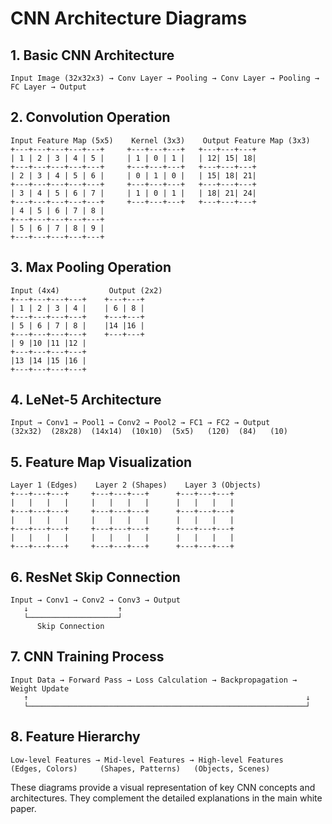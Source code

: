# CNN Architecture Diagrams

## 1. Basic CNN Architecture

```
Input Image (32x32x3) → Conv Layer → Pooling → Conv Layer → Pooling → FC Layer → Output
```

## 2. Convolution Operation

```
Input Feature Map (5x5)    Kernel (3x3)    Output Feature Map (3x3)
+---+---+---+---+---+     +---+---+---+   +---+---+---+
| 1 | 2 | 3 | 4 | 5 |     | 1 | 0 | 1 |   | 12| 15| 18|
+---+---+---+---+---+     +---+---+---+   +---+---+---+
| 2 | 3 | 4 | 5 | 6 |     | 0 | 1 | 0 |   | 15| 18| 21|
+---+---+---+---+---+     +---+---+---+   +---+---+---+
| 3 | 4 | 5 | 6 | 7 |     | 1 | 0 | 1 |   | 18| 21| 24|
+---+---+---+---+---+     +---+---+---+   +---+---+---+
| 4 | 5 | 6 | 7 | 8 |
+---+---+---+---+---+
| 5 | 6 | 7 | 8 | 9 |
+---+---+---+---+---+
```

## 3. Max Pooling Operation

```
Input (4x4)           Output (2x2)
+---+---+---+---+    +---+---+
| 1 | 2 | 3 | 4 |    | 6 | 8 |
+---+---+---+---+    +---+---+
| 5 | 6 | 7 | 8 |    |14 |16 |
+---+---+---+---+    +---+---+
| 9 |10 |11 |12 |
+---+---+---+---+
|13 |14 |15 |16 |
+---+---+---+---+
```

## 4. LeNet-5 Architecture

```
Input → Conv1 → Pool1 → Conv2 → Pool2 → FC1 → FC2 → Output
(32x32)  (28x28)  (14x14)  (10x10)  (5x5)   (120)  (84)   (10)
```

## 5. Feature Map Visualization

```
Layer 1 (Edges)    Layer 2 (Shapes)    Layer 3 (Objects)
+---+---+---+     +---+---+---+      +---+---+---+
|   |   |   |     |   |   |   |      |   |   |   |
+---+---+---+     +---+---+---+      +---+---+---+
|   |   |   |     |   |   |   |      |   |   |   |
+---+---+---+     +---+---+---+      +---+---+---+
|   |   |   |     |   |   |   |      |   |   |   |
+---+---+---+     +---+---+---+      +---+---+---+
```

## 6. ResNet Skip Connection

```
Input → Conv1 → Conv2 → Conv3 → Output
   ↓                    ↑
   └────────────────────┘
      Skip Connection
```

## 7. CNN Training Process

```
Input Data → Forward Pass → Loss Calculation → Backpropagation → Weight Update
   ↑                                                              ↓
   └──────────────────────────────────────────────────────────────┘
```

## 8. Feature Hierarchy

```
Low-level Features → Mid-level Features → High-level Features
(Edges, Colors)     (Shapes, Patterns)   (Objects, Scenes)
```

These diagrams provide a visual representation of key CNN concepts and architectures. They complement the detailed explanations in the main white paper. 